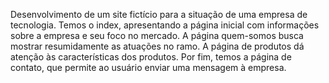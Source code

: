 Desenvolvimento de um site fictício para a situação de uma empresa de tecnologia. Temos o index, apresentando a página inicial com informações sobre a empresa e seu foco no mercado. A página quem-somos busca mostrar resumidamente as atuações no ramo. A página de produtos dá atenção às características dos produtos. Por fim, temos a página de contato, que permite ao usuário enviar uma mensagem à empresa.